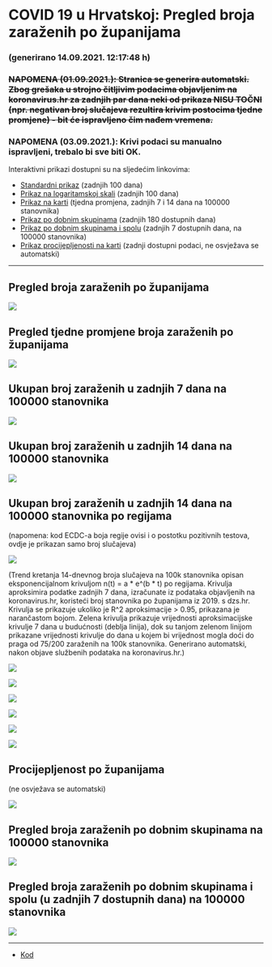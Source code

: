 # COVID 19 u Hrvatskoj: Pregled broja zaraženih po županijama

### (generirano 14.09.2021. 12:17:48 h)

### ~~NAPOMENA (01.09.2021.): Stranica se generira automatski. Zbog grešaka u strojno čitljivim podacima objavljenim na koronavirus.hr za zadnjih par dana neki od prikaza NISU TOČNI (npr. negativan broj slučajeva rezultira krivim postocima tjedne promjene) - bit će ispravljeno čim nađem vremena.~~

### NAPOMENA (03.09.2021.): Krivi podaci su manualno ispravljeni, trebalo bi sve biti OK.

Interaktivni prikazi dostupni su na sljedećim linkovima:

- [Standardni prikaz](html/index.html) (zadnjih 100 dana)
- [Prikaz na logaritamskoj skali](html/index_log.html) (zadnjih 100 dana)
- [Prikaz na karti](html/index_map.html) (tjedna promjena, zadnjih 7 i 14 dana na 100000 stanovnika)
- [Prikaz po dobnim skupinama](html/index_per_age.html) (zadnjih 180 dostupnih dana)
- [Prikaz po dobnim skupinama i spolu](html/index_pyramid.html) (zadnjih 7 dostupnih dana, na 100000 stanovnika)
- [Prikaz procijepljenosti na karti](html/index_vaccination.html) (zadnji dostupni podaci, ne osvježava se automatski)

-----

## Pregled broja zaraženih po županijama

![](img/2021_09_13_line_plots.png)

## Pregled tjedne promjene broja zaraženih po županijama

![](img/2021_09_13_map.png)

## Ukupan broj zaraženih u zadnjih 7 dana na 100000 stanovnika

![](img/2021_09_13_map_7_day_per_100k.png)

## Ukupan broj zaraženih u zadnjih 14 dana na 100000 stanovnika

![](img/2021_09_13_map_14_day_per_100k.png)

## Ukupan broj zaraženih u zadnjih 14 dana na 100000 stanovnika po regijama

(napomena: kod ECDC-a boja regije ovisi i o postotku pozitivnih testova, ovdje je prikazan samo broj slučajeva)

![](img/2021_09_13_map_14_day_per_100k_region.png)

(Trend kretanja 14-dnevnog broja slučajeva na 100k stanovnika opisan eksponencijalnom krivuljom n(t) = a * e^(b * t) po regijama. Krivulja aproksimira podatke zadnjih 7 dana, izračunate iz podataka objavljenih na koronavirus.hr, koristeći broj stanovnika po županijama iz 2019. s dzs.hr. Krivulja se prikazuje ukoliko je R^2 aproksimacije > 0.95, prikazana je narančastom bojom. Zelena krivulja prikazuje vrijednosti aproksimacijske krivulje 7 dana u budućnosti (deblja linija), dok su tanjom zelenom linijom prikazane vrijednosti krivulje do dana u kojem bi vrijednost mogla doći do praga od 75/200 zaraženih na 100k stanovnika. Generirano automatski, nakon objave službenih podataka na koronavirus.hr.)

![](img/2021_09_13_current_Jadranska_Hrvatska.png)

![](img/2021_09_13_current_Panonska_Hrvatska.png)

![](img/2021_09_13_current_Grad_Zagreb.png)

![](img/2021_09_13_current_Sjeverna_Hrvatska.png)

![](img/2021_09_13_current_Republika_Hrvatska.png)

![](img/2021_09_13_cases_hospitalisations_deaths_Republika_Hrvatska.png)

## Procijepljenost po županijama

(ne osvježava se automatski)

![](img/2021_09_13_vaccination.png)

## Pregled broja zaraženih po dobnim skupinama na 100000 stanovnika

![](img/2021_09_13_per_age_group.png)

## Pregled broja zaraženih po dobnim skupinama i spolu (u zadnjih 7 dostupnih dana) na 100000 stanovnika

![](img/2021_09_13_pyramid.png)

-----

- [Kod](https://github.com/ppalasek/covid_plots_croatia)

